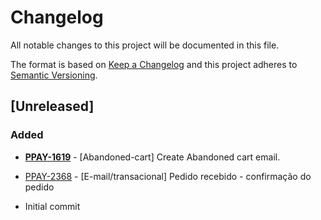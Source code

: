 # Changelog

All notable changes to this project will be documented in this file.

The format is based on [Keep a Changelog](http://keepachangelog.com/en/1.0.0/)
and this project adheres to [Semantic Versioning](http://semver.org/spec/v2.0.0.html).

## [Unreleased]

### Added

- [**PPAY-1619**](https://jiracloud.cit.com.br/browse/PPAY-1619) - [Abandoned-cart] Create Abandoned cart email.
- [PPAY-2368](https://jiracloud.cit.com.br/browse/PPAY-2368) - [E-mail/transacional] Pedido recebido - confirmação do pedido

- Initial commit

